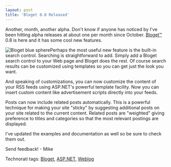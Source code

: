 ```yaml
---
layout: post
title: 'Bloget 0.8 Released'
---
```

Another, month, another alpha. Don't know if anyone has noticed by I've been hitting alpha releases at about one per month since October. [Bloget™](/bloget) 0.8 is here and it has some cool new features. 

![Bloget blue sphere](http://www.myotherdrive.com/public/blueonion/Blog/thumb_aqua-sphere.jpg)Perhaps the most useful new feature is the built-in search control. Searching is straightforward to add. Simply add a Bloget search control to your Web page and Bloget does the rest. Of course search results can be customized using templates so you can get just the look you want.

And speaking of customizations, you can now customize the content of your RSS feeds using ASP.NET's powerful template facility. Now you can insert custom content like advertisement scripts directly into your feeds.

Posts can now include related posts automatically. This is a powerful technique for making your site "sticky" by suggesting additional posts on your site related to the current content. Related posts are "weighted" giving preference to titles and categories so that the most relevant postings are displayed.

I've updated the examples and documentation as well so be sure to check them out.

Send feedback! - Mike

Technorati tags: [Bloget](http://technorati.com/tags/Bloget), [ASP.NET](http://technorati.com/tags/ASP.NET), [Weblog](http://technorati.com/tags/Weblog)
